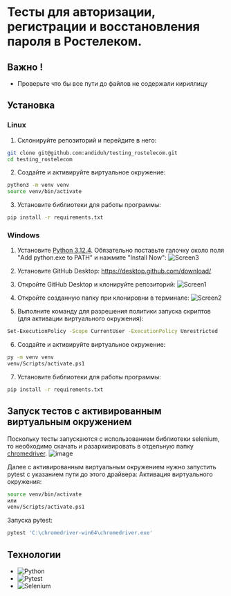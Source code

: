 # Тесты для авторизации, регистрации и восстановления пароля в Ростелеком.

## Важно !
 - Проверьте что бы все пути до файлов не содержали кириллицу

## Установка
### Linux
1. Склонируйте репозиторий и перейдите в него:
```bash
git clone git@github.com:andiduh/testing_rostelecom.git
cd testing_rostelecom
```

2. Создайте и активируйте виртуальное окружение:
```bash
python3 -m venv venv
source venv/bin/activate
```

3. Установите библиотеки для работы программы:
```bash
pip install -r requirements.txt
```

### Windows
1. Установите [Python 3.12.4](https://www.python.org/ftp/python/3.12.4/python-3.12.4-amd64.exe).
Обязательно поставьте галочку около поля "Add python.exe to PATH" и нажмите "Install Now":
![Screen3](https://github.com/user-attachments/assets/c0e9fc49-9bc0-468d-8d7b-59c44aa1461f)

2. Установите GitHub Desktop:
https://desktop.github.com/download/

3. Откройте GitHub Desktop и клонируйте репозиторий:
![Screen1](https://github.com/user-attachments/assets/0969895d-6003-4be7-aad3-4800353e6ab6)

4. Откройте созданную папку при клонировни в терминале:
![Screen2](https://github.com/user-attachments/assets/d8db7103-f335-4c82-9d44-14e46b4b7721)

5. Выполните команду для разрешения политики запуска скриптов (для активации виртуального окружения):
```bash
Set-ExecutionPolicy -Scope CurrentUser -ExecutionPolicy Unrestricted
```

6. Создайте и активируйте виртуальное окружение:
```bash
py -m venv venv
venv/Scripts/activate.ps1
```

7. Установите библиотеки для работы программы:
```bash
pip install -r requirements.txt
```

## Запуск тестов с активированным виртуальным окружением
Поскольку тесты запускаются c использованием библиотеки selenium, то необходимо скачать и разархивировать в отдельную папку [chromedriver](https://storage.googleapis.com/chrome-for-testing-public/129.0.6668.70/win64/chromedriver-win64.zip).
![image](https://github.com/user-attachments/assets/1ffc6d06-6a99-4a5a-b013-88524f447d2f)

Далее с активированным виртуальным окружением нужно запустить pytest с указанием пути до этого драйвера:
Активация виртуального окружения:
```bash
source venv/bin/activate
или
venv/Scripts/activate.ps1
```

Запуска pytest:
```bash
pytest 'C:\chromedriver-win64\chromedriver.exe'
```

## Технологии

- ![Python](https://img.shields.io/badge/python-3.12.4-purple)
- ![Pytest](https://img.shields.io/badge/pytest-8.3.3-green)
- ![Selenium](https://img.shields.io/badge/selenium-4.25.0-blue)
